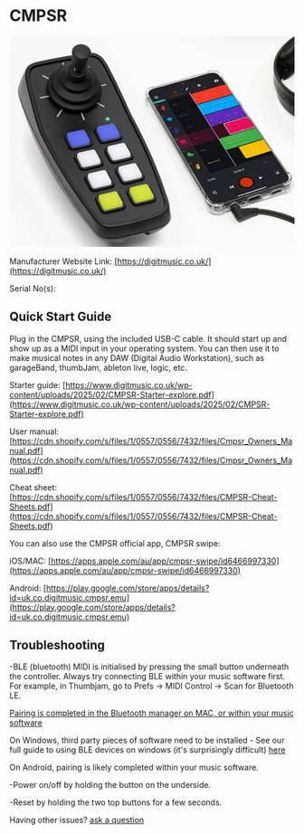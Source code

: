 # CMPSR

![CMPSR](<CMPSR.jpg>)

Manufacturer Website Link: [https://digitmusic.co.uk/](https://digitmusic.co.uk/)

Serial No(s): 

## Quick Start Guide

Plug in the CMPSR, using the included USB-C cable. It should start up and show up as a MIDI input in your operating system. 
You can then use it to make musical notes in any DAW (Digital Audio Workstation), such as garageBand, thumbJam, ableton live, logic, etc.

Starter guide: [https://www.digitmusic.co.uk/wp-content/uploads/2025/02/CMPSR-Starter-explore.pdf](https://www.digitmusic.co.uk/wp-content/uploads/2025/02/CMPSR-Starter-explore.pdf)

User manual: [https://cdn.shopify.com/s/files/1/0557/0556/7432/files/Cmpsr_Owners_Manual.pdf](https://cdn.shopify.com/s/files/1/0557/0556/7432/files/Cmpsr_Owners_Manual.pdf)

Cheat sheet: [https://cdn.shopify.com/s/files/1/0557/0556/7432/files/CMPSR-Cheat-Sheets.pdf](https://cdn.shopify.com/s/files/1/0557/0556/7432/files/CMPSR-Cheat-Sheets.pdf)

You can also use the CMPSR official app, CMPSR swipe:

iOS/MAC: [https://apps.apple.com/au/app/cmpsr-swipe/id6466997330](https://apps.apple.com/au/app/cmpsr-swipe/id6466997330)

Android: [https://play.google.com/store/apps/details?id=uk.co.digitmusic.cmpsr.emu](https://play.google.com/store/apps/details?id=uk.co.digitmusic.cmpsr.emu)

## Troubleshooting

-BLE (bluetooth) MIDI is initialised by pressing the small button underneath the controller. Always try connecting BLE within your music software first. For example, in Thumbjam, go to Prefs -> MIDI Control -> Scan for Bluetooth LE.

[Pairing is completed in the Bluetooth manager on MAC, or within your music software](https://support.apple.com/en-gb/guide/audio-midi-setup/ams33f013765/mac)

On Windows, third party pieces of software need to be installed - See our full guide to using BLE devices on windows (it's surprisingly difficult) [here](https://omnimusicsk.github.io/inventory/Guides/Windows%20BLE/Windows%20BLE.html)

On Android, pairing is likely completed within your music software.

-Power on/off by holding the button on the underside.

-Reset by holding the two top buttons for a few seconds.

Having other issues? [ask a question](<mailto:ChrisBall@omnimusic.org.uk>)
